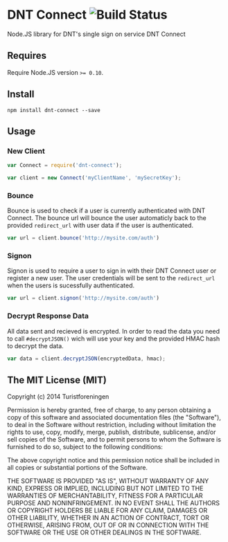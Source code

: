 DNT Connect ![Build Status](https://drone.io/github.com/Turistforeningen/node-dnt-connect/status.png)
===========

Node.JS library for DNT's single sign on service DNT Connect

## Requires

Require Node.JS version `>= 0.10`.

## Install

```
npm install dnt-connect --save
```

## Usage

### New Client

```javascript
var Connect = require('dnt-connect');

var client = new Connect('myClientName', 'mySecretKey');
```

### Bounce

Bounce is used to check if a user is currently authenticated with DNT Connect.
The bounce url will bounce the user automaticly back to the provided
`redirect_url` with user data if the user is authenticated.

```javascript
var url = client.bounce('http://mysite.com/auth')
```

### Signon

Signon is used to require a user to sign in with their DNT Connect user or
register a new user. The user credentials will be sent to the `redirect_url`
when the users is sucessfully authenticated.

```javascript
var url = client.signon('http://mysite.com/auth')
```

### Decrypt Response Data

All data sent and recieved is encrypted. In order to read the data you need to
call `#decryptJSON()` wich will use your key and the provided HMAC hash to
decrypt the data.

```javascript
var data = client.decryptJSON(encryptedData, hmac);
```

## The MIT License (MIT)

Copyright (c) 2014 Turistforeningen

Permission is hereby granted, free of charge, to any person obtaining a copy of
this software and associated documentation files (the "Software"), to deal in
the Software without restriction, including without limitation the rights to
use, copy, modify, merge, publish, distribute, sublicense, and/or sell copies of
the Software, and to permit persons to whom the Software is furnished to do so,
subject to the following conditions:

The above copyright notice and this permission notice shall be included in all
copies or substantial portions of the Software.

THE SOFTWARE IS PROVIDED "AS IS", WITHOUT WARRANTY OF ANY KIND, EXPRESS OR
IMPLIED, INCLUDING BUT NOT LIMITED TO THE WARRANTIES OF MERCHANTABILITY, FITNESS
FOR A PARTICULAR PURPOSE AND NONINFRINGEMENT. IN NO EVENT SHALL THE AUTHORS OR
COPYRIGHT HOLDERS BE LIABLE FOR ANY CLAIM, DAMAGES OR OTHER LIABILITY, WHETHER
IN AN ACTION OF CONTRACT, TORT OR OTHERWISE, ARISING FROM, OUT OF OR IN
CONNECTION WITH THE SOFTWARE OR THE USE OR OTHER DEALINGS IN THE SOFTWARE.

